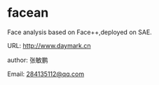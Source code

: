 facean
======

Face analysis based on Face++,deployed on SAE.


URL: http://www.daymark.cn


author: 张敏鹏 


Email: 284135112@qq.com

